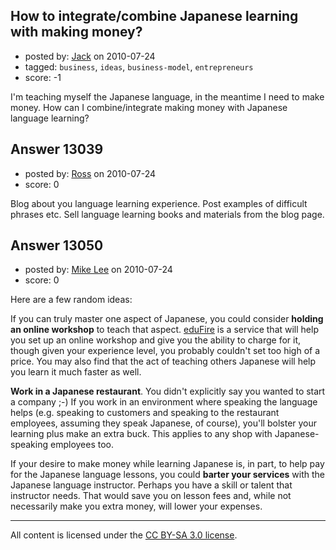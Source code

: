 ## How to integrate/combine Japanese learning with making money?

- posted by: [Jack](https://stackexchange.com/users/-1/3751-jack) on 2010-07-24
- tagged: `business`, `ideas`, `business-model`, `entrepreneurs`
- score: -1

I'm teaching myself the Japanese language, in the meantime I need to make money. How can I combine/integrate making money with Japanese language learning?


## Answer 13039

- posted by: [Ross](https://stackexchange.com/users/-1/1390-ross) on 2010-07-24
- score: 0

Blog about you language learning experience. Post examples of difficult phrases etc. Sell language learning books and materials from the blog page.


## Answer 13050

- posted by: [Mike Lee](https://stackexchange.com/users/-1/3589-mike-lee) on 2010-07-24
- score: 0

<p>Here are a few random ideas:</p>

<p>If you can truly master one aspect of Japanese, you could consider <strong>holding an online workshop</strong> to teach that aspect. <a href="http://edufire.com/" rel="nofollow">eduFire</a> is a service that will help you set up an online workshop and give you the ability to charge for it, though given your experience level, you probably couldn't set too high of a price. You may also find that the act of teaching others Japanese will help you learn it much faster as well.</p>

<p><strong>Work in a Japanese restaurant</strong>. You didn't explicitly say you wanted to start a company ;-) If you work in an environment where speaking the language helps (e.g. speaking to customers and speaking to the restaurant employees, assuming they speak Japanese, of course), you'll bolster your learning plus make an extra buck. This applies to any shop with Japanese-speaking employees too.</p>

<p>If your desire to make money while learning Japanese is, in part, to help pay for the Japanese language lessons, you could <strong>barter your services</strong> with the Japanese language instructor. Perhaps you have a skill or talent that instructor needs. That would save you on lesson fees and, while not necessarily make you extra money, will lower your expenses.</p>




---

All content is licensed under the [CC BY-SA 3.0 license](https://creativecommons.org/licenses/by-sa/3.0/).
